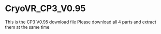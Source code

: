 # CryoVR_CP3_V0.95
This is the CP3 V0.95 download file
Please download all 4 parts and extract them at the same time

